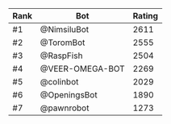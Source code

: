 Rank|Bot|Rating
---|---|---
#1|@NimsiluBot|2611
#2|@ToromBot|2555
#3|@RaspFish|2504
#4|@VEER-OMEGA-BOT|2269
#5|@colinbot|2029
#6|@OpeningsBot|1890
#7|@pawnrobot|1273

